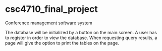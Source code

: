 # csc4710_final_project
Conference management software system

The database will be initialized by a button on the main screen.
A user has to register in order to view the database.
When requesting query results, a page will give the option to print the tables on the page.
